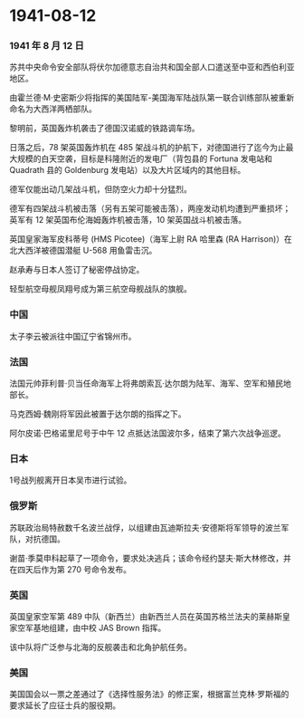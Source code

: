 # 1941-08-12

### 1941 年 8 月 12 日

苏共中央命令安全部队将伏尔加德意志自治共和国全部人口遣送至中亚和西伯利亚地区。

由霍兰德·M·史密斯少将指挥的美国陆军-美国海军陆战队第一联合训练部队被重新命名为大西洋两栖部队。

黎明前，英国轰炸机袭击了德国汉诺威的铁路调车场。

日落之后，78 架英国轰炸机在 485
架战斗机的护航下，对德国进行了迄今为止最大规模的白天空袭，目标是科隆附近的发电厂（背包县的
Fortuna 发电站和 Quadrath 县的 Goldenburg
发电站）以及大片区域内的其他目标。

德军仅能出动几架战斗机，但防空火力却十分猛烈。

德军有四架战斗机被击落（另有五架可能被击落），两座发动机均遭到严重损坏；英军有
12 架英国布伦海姆轰炸机被击落，10 架英国战斗机被击落。

英国皇家海军皮科蒂号 (HMS Picotee)（海军上尉 RA 哈里森 (RA
Harrison)）在北大西洋被德国潜艇 U-568 用鱼雷击沉。

赵承寿与日本人签订了秘密停战协定。

轻型航空母舰凤翔号成为第三航空母舰战队的旗舰。

### 中国

太子李云被派往中国辽宁省锦州市。

### 法国

法国元帅菲利普·贝当任命海军上将弗朗索瓦·达尔朗为陆军、海军、空军和殖民地部长。

马克西姆·魏刚将军因此被置于达尔朗的指挥之下。

阿尔皮诺·巴格诺里尼号于中午 12 点抵达法国波尔多，结束了第六次战争巡逻。

### 日本

1号战列舰离开日本吴市进行试验。

### 俄罗斯

苏联政治局特赦数千名波兰战俘，以组建由瓦迪斯拉夫·安德斯将军领导的波兰军队，对抗德国。

谢苗·季莫申科起草了一项命令，要求处决逃兵；该命令经约瑟夫·斯大林修改，并在四天后作为第
270 号命令发布。

### 英国

英国皇家空军第 489
中队（新西兰）由新西兰人员在英国苏格兰法夫的莱赫斯皇家空军基地组建，由中校
JAS Brown 指挥。

该中队将广泛参与北海的反舰袭击和北角护航任务。

### 美国

美国国会以一票之差通过了《选择性服务法》的修正案，根据富兰克林·罗斯福的要求延长了应征士兵的服役期。